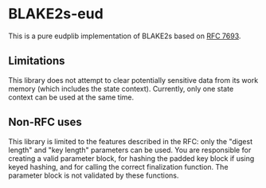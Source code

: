 # BLAKE2s-eud

This is a pure eudplib implementation of BLAKE2s based on [RFC 7693].

[RFC 7693]: https://tools.ietf.org/html/rfc7693

## Limitations

This library does not attempt to clear potentially sensitive data from its work memory (which includes the state context). Currently, only one state context can be used at the same time.

## Non-RFC uses

This library is limited to the features described in the RFC: only the "digest length" and "key length" parameters can be used. You are responsible for creating a valid parameter block, for hashing the padded key block if using keyed hashing, and for calling the correct finalization function. The parameter block is not validated by these functions.
